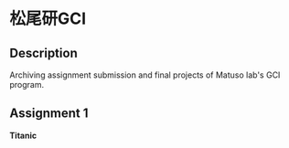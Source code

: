 # 松尾研GCI

## Description
Archiving assignment submission and final projects of Matuso lab's GCI program.

## Assignment 1
**Titanic**
